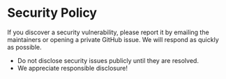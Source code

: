 # Security Policy

If you discover a security vulnerability, please report it by emailing the maintainers or opening a private GitHub issue. We will respond as quickly as possible.

- Do not disclose security issues publicly until they are resolved.
- We appreciate responsible disclosure!
